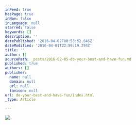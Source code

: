```yaml
---
inFeed: true
hasPage: true
inNav: false
inLanguage: null
starred: false
keywords: []
description: ''
datePublished: '2016-04-02T00:53:52.646Z'
dateModified: '2016-04-01T22:59:19.294Z'
title: ''
author: []
sourcePath: _posts/2016-02-05-do-your-best-and-have-fun.md
published: true
authors: []
publisher:
  name: null
  domain: null
  url: null
  favicon: null
url: do-your-best-and-have-fun/index.html
_type: Article

---
```

![](https://the-grid-user-content.s3-us-west-2.amazonaws.com/e267988a-67ab-45b7-a732-983c08d6db30.jpg)